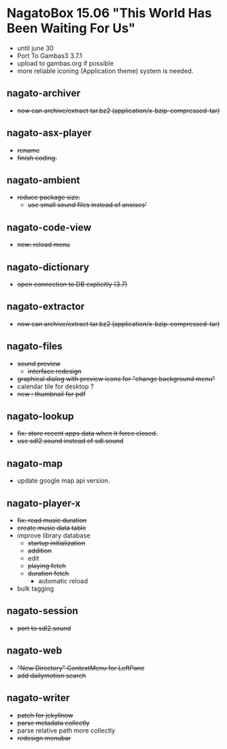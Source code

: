 # NagatoBox 15.06 "This World Has Been Waiting For Us"

+ until june 30
+ Port To Gambas3 3.7.1
+ upload to gambas.org if possible
+ more reliable iconing (Application theme) system is needed.

## nagato-archiver

+ ~~now can archive/extract tar.bz2 (application/x-bzip-compressed-tar)~~

## nagato-asx-player

+ ~~rename~~
+ ~~finish coding.~~

## nagato-ambient

+ ~~reduce package size.~~
    + ~~use small sound files instead of anoises'~~

## nagato-code-view

+ ~~new: reload menu~~

## nagato-dictionary

+ ~~open connection to DB explicitly (3.7)~~

## nagato-extractor

+ ~~now can archive/extract tar.bz2 (application/x-bzip-compressed-tar)~~

## nagato-files

+ ~~sound preview~~
    + ~~interface redesign~~
+ ~~graphical dialog with preview icons for "change background menu"~~
+ calendar tile for desktop ?
+ ~~new : thumbnail for pdf~~

## nagato-lookup

+ ~~fix: store recent apps data when it force closed.~~
+ ~~use sdl2.sound instead of sdl.sound~~

## nagato-map

+ update google map api version.

## nagato-player-x

+ ~~fix: read music duration~~
+ ~~create music data table~~
+ improve library database
    + ~~startup initialization~~
    + ~~addition~~
    + edit
    + ~~playing fetch~~
    + ~~duration fetch~~
        + automatic reload
+ bulk tagging

## nagato-session

+ ~~port to sdl2.sound~~

## nagato-web

+ ~~"New Directory" ContextMenu for LeftPane~~
+ ~~add dailymotion search~~

## nagato-writer

+ ~~patch for jekyllnow~~
+ ~~parse metadata collectly~~
+ parse relative path more collectly
+ ~~redesign menubar~~
